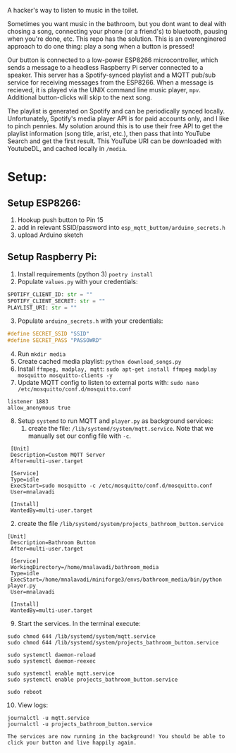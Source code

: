 A hacker's way to listen to music in the toilet. 

Sometimes you want music in the bathroom, but you dont want to deal with chosing a song, connecting your phone (or a friend's) to bluetooth, pausing when you're done, etc. This repo has the solution. This is an overenginered approach to do one thing: play a song when a button is pressed!

Our button is connected to a low-power ESP8266 microcontroller, which sends a message to a headless Raspberry Pi server connected to a speaker. This server has a Spotify-synced playlist and a MQTT pub/sub service for receiving messages from the ESP8266. When a message is recieved, it is played via the UNIX command line music player, `mpv`. Additional button-clicks will skip to the next song.

The playlist is generated on Spotify and can be periodically synced locally. Unfortunately, Spotify's media player API is for paid accounts only, and I like to pinch pennies. My solution around this is to use their free API to get the playlist information (song title, arist, etc.), then pass that into YouTube Search and get the first result. This YouTube URI can be downloaded with YoutubeDL, and cached locally in `/media`.
 
# Setup:

## Setup ESP8266:
1. Hookup push button to Pin 15
2. add in relevant SSID/password into  `esp_mqtt_buttom/arduino_secrets.h`
3. upload Arduino sketch

## Setup Raspberry Pi: 

1. Install requirements (python 3) `poetry install`
2. Populate `values.py` with your credentials:
```python
SPOTIFY_CLIENT_ID: str = ""
SPOTIFY_CLIENT_SECRET: str = ""
PLAYLIST_URI: str = ""
```

3. Populate `arduino_secrets.h` with your credentials:
```c++
#define SECRET_SSID "SSID"
#define SECRET_PASS "PASSOWRD"
``` 

4. Run `mkdir media`
5. Create cached media playlist: `python download_songs.py`
6. Install `ffmpeg, madplay, mqtt`: `sudo apt-get install ffmpeg madplay mosquitto mosquitto-clients -y`
7. Update MQTT config to listen to external ports with: `sudo nano /etc/mosquitto/conf.d/mosquitto.conf`

```
listener 1883
allow_anonymous true
```

8. Setup `systemd` to run MQTT and `player.py` as background services:
    1. create the file: `/lib/systemd/system/mqtt.service`. Note that we manually set our config file with `-c`.
```
 [Unit]
 Description=Custom MQTT Server
 After=multi-user.target

 [Service]
 Type=idle
 ExecStart=sudo mosquitto -c /etc/mosquitto/conf.d/mosquitto.conf
 User=mnalavadi

 [Install]
 WantedBy=multi-user.target
```

   2. create the file `/lib/systemd/system/projects_bathroom_button.service`
```
[Unit]
 Description=Bathroom Button
 After=multi-user.target

 [Service]
 WorkingDirectory=/home/mnalavadi/bathroom_media
 Type=idle
 ExecStart=/home/mnalavadi/miniforge3/envs/bathroom_media/bin/python player.py
 User=mnalavadi

 [Install]
 WantedBy=multi-user.target
```
9. Start the services. In the terminal execute:
```
sudo chmod 644 /lib/systemd/system/mqtt.service
sudo chmod 644 /lib/systemd/system/projects_bathroom_button.service

sudo systemctl daemon-reload
sudo systemctl daemon-reexec

sudo systemctl enable mqtt.service
sudo systemctl enable projects_bathroom_button.service

sudo reboot
```

10. View logs:
```
journalctl -u mqtt.service
journalctl -u projects_bathroom_button.service

The services are now running in the background! You should be able to click your button and live happily again.
